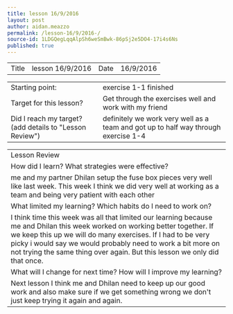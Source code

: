 ```yaml
---
title: lesson 16/9/2016 
layout: post
author: aidan.meazzo
permalink: /lesson-16/9/2016-/
source-id: 1LDGQegLqqAlpSh6weSmBwk-86pSj2e5DO4-17i4s6Ns
published: true
---
```

<table>
  <tr>
    <td>Title</td>
    <td>lesson 16/9/2016</td>
    <td>Date</td>
    <td>16/9/2016</td>
  </tr>
</table>


<table>
  <tr>
    <td>Starting point:</td>
    <td>exercise 1-1 finished</td>
  </tr>
  <tr>
    <td>Target for this lesson?</td>
    <td>Get through the exercises well and work with my friend</td>
  </tr>
  <tr>
    <td>Did I reach my target?
(add details to "Lesson Review")</td>
    <td>definitely we work very well as a team and got up to half way through exercise 1-4</td>
  </tr>
</table>


<table>
  <tr>
    <td>Lesson Review</td>
  </tr>
  <tr>
    <td>How did I learn? What strategies were effective?</td>
  </tr>
  <tr>
    <td>me and my partner Dhilan setup the fuse box pieces very well like last week. This week I think we did very well at working as a team and being very patient with each other</td>
  </tr>
  <tr>
    <td>What limited my learning? Which habits do I need to work on?</td>
  </tr>
  <tr>
    <td>I think time this week was all that limited our learning because me and Dhilan this week worked on working better together. If we keep this up we will do many exercises. If I had to be very picky i would say we would probably need to work a bit more on not trying the same thing over again. But this lesson we only did that once.</td>
  </tr>
  <tr>
    <td>What will I change for next time? How will I improve my learning?</td>
  </tr>
  <tr>
    <td>Next lesson I think me and Dhilan need to keep up our good work and also make sure if we get something wrong we don't just keep trying it again and again.</td>
  </tr>
</table>


